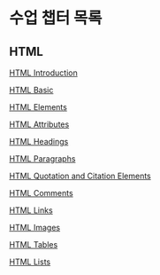 
수업 챕터 목록
===========

HTML
----

[HTML Introduction](https://www.w3schools.com/html/html_intro.asp)

[HTML Basic](https://www.w3schools.com/html/html_basic.asp)

[HTML Elements](https://www.w3schools.com/html/html_elements.asp)

[HTML Attributes](https://www.w3schools.com/html/html_attributes.asp)

[HTML Headings](https://www.w3schools.com/html/html_headings.asp)

[HTML Paragraphs](https://www.w3schools.com/html/html_paragraphs.asp)

[HTML Quotation and Citation Elements](https://www.w3schools.com/html/html_quotation_elements.asp)

[HTML Comments](https://www.w3schools.com/html/html_comments.asp)

[HTML Links](https://www.w3schools.com/html/html_links.asp)

[HTML Images](https://www.w3schools.com/html/html_images.asp)

[HTML Tables](https://www.w3schools.com/html/html_tables.asp)

[HTML Lists](https://www.w3schools.com/html/html_lists.asp)
